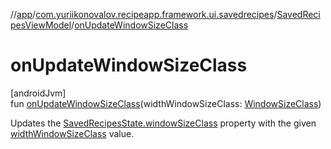 //[app](../../../index.md)/[com.yuriikonovalov.recipeapp.framework.ui.savedrecipes](../index.md)/[SavedRecipesViewModel](index.md)/[onUpdateWindowSizeClass](on-update-window-size-class.md)

# onUpdateWindowSizeClass

[androidJvm]\
fun [onUpdateWindowSizeClass](on-update-window-size-class.md)(widthWindowSizeClass: [WindowSizeClass](../../com.yuriikonovalov.recipeapp.util/-window-size-class/index.md))

Updates the [SavedRecipesState.windowSizeClass](../../com.yuriikonovalov.recipeapp.presentation.savedrecipes/-saved-recipes-state/window-size-class.md) property with the given [widthWindowSizeClass](on-update-window-size-class.md) value.

